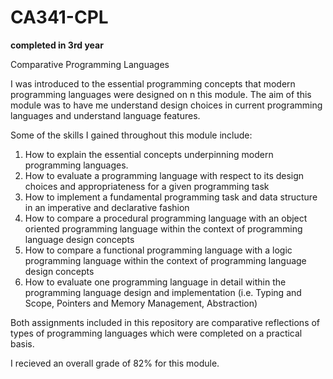 # CA341-CPL

**completed in 3rd year**

Comparative Programming Languages

I was introduced to the essential programming concepts that modern programming languages were designed on n this module.
The aim of this module was to have me understand design choices in current programming languages and understand language features.

Some of the skills I gained throughout this module include:

1. How to explain the essential concepts underpinning modern programming languages.
2. How to evaluate a programming language with respect to its design choices and appropriateness for a given programming task
3. How to implement a fundamental programming task and data structure in an imperative and declarative fashion
4. How to compare a procedural programming language with an object oriented programming language within the context of programming language design concepts
5. How to compare a functional programming language with a logic programming language within the context of programming language design concepts
6. How to evaluate one programming language in detail within the programming language design and implementation (i.e. Typing and Scope, Pointers and Memory Management, Abstraction)

Both assignments included in this repository are comparative reflections of types of programming languages which were completed on a practical basis.

I recieved an overall grade of 82% for this module.
